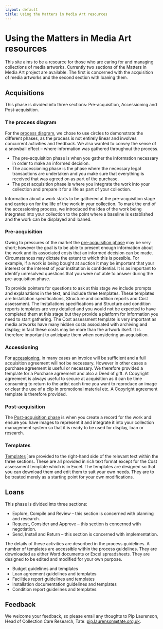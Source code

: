 ```yaml
---
layout: default
title: Using the Matters in Media Art resources
---
```


# Using the Matters in Media Art resources

This site aims to be a resource for those who are caring for and managing collections of media artworks. Currently two sections of the Matters in Media Art project are available. The first is concerned with the acquisition of media artworks and the second section with loaning them.

## Acquisitions

This phase is divided into three sections: Pre-acquisition, Accessioning and Post-acquisition.

### The process diagram
For the [process diagram](http://www.tate.org.uk/about/projects/matters-media-art/acquisitions/process-diagram), we chose to use circles to demonstrate the different phases, as the process is not entirely linear and involves concurrent activities and feedback. We also wanted to convey the sense of a snowball effect – where information was gathered throughout the process.

* The pre-acquisition phase is when you gather the information necessary in order to make an informed decision.
* The accessioning phase is the phase where the necessary legal transactions are undertaken and you make sure that everything is received that was agreed on as part of the purchase.
* The post acquisition phase is where you integrate the work into your collection and prepare it for a life as part of your collection.

Information about a work starts to be gathered at the pre-acquisition stage and carries on for the life of the work in your collection. To mark the end of the accessioning process, we introduced the idea of the work being integrated into your collection to the point where a baseline is established and the work can be displayed and loaned.

### Pre-acquisition
Owing to pressures of the market the [pre-acquisition phase](http://www.tate.org.uk/about/projects/matters-media-art/acquisitions/pre-acquisitions) may be very short; however the goal is to be able to present enough information about the work and its associated costs that an informed decision can be made. Circumstances may dictate the extent to which this is possible. For example, if a work is being bought at auction it may be important that your interest or the interest of your institution is confidential. It is as important to identify unresolved questions that you were not able to answer during the pre-acquisition phase.

To provide pointers for questions to ask at this stage we include prompts and explanations in the text, and include three templates. These templates are Installation specifications, Structure and condition reports and Cost assessment. The Installations specifications and Structure and condition reports templates are very detailed and you would not be expected to have completed them at this stage but they provide a platform for information you need to start gathering. The Cost assessment template is very important as media artworks have many hidden costs associated with archiving and display; in fact these costs may be more than the artwork itself. It is therefore important to anticipate them when considering an acquisition.

### Accessioning
For [accessioning](http://www.tate.org.uk/about/projects/matters-media-art/acquisitions/accessioning), in many cases an invoice will be sufficient and a full acquisition agreement will not be necessary. However in other cases a purchase agreement is useful or necessary. We therefore provided a template for a Purchase agreement and also a Deed of gift. A Copyright agreement is always useful to secure at acquisition as it can be time consuming to return to the artist each time you want to reproduce an image or clear the use of a clip in promotional material etc. A Copyright agreement template is therefore provided.

### Post-acquisition
The [Post-acquisition phase](http://www.tate.org.uk/about/projects/matters-media-art/acquisitions/post-acquisitions) is when you create a record for the work and ensure you have images to represent it and integrate it into your collection management system so that it is ready to be used for display, loan or research.

### Templates
[Templates](http://www.tate.org.uk/about/projects/matters-media-art/templates-acquisitions) ]are provided to the right-hand side of the relevant text within the three sections. These are all provided in rich text format except for the Cost assessment template which is in Excel. The templates are designed so that you can download them and edit them to suit your own needs. They are to be treated merely as a starting point for your own modifications.

## Loans
This phase is divided into three sections:

* Explore, Compile and Review – this section is concerned with planning and research.
* Request, Consider and Approve – this section is concerned with negotiation.
* Send, Install and Return – this section is concerned with implementation.

The details of these activities are described in the process guidelines. A number of templates are accessible within the process guidelines. They are downloaded as either Word documents or Excel spreadsheets. They are designed to be edited and modified for your own purpose.

* Budget guidelines and templates
* Loan agreement guidelines and templates
* Facilities report guidelines and templates
* Installation documentation guidelines and templates
* Condition report guidelines and templates

## Feedback

We welcome your feedback, so please email any thoughts to Pip Laurenson, Head of Collection Care Research, Tate: pip.laurenson@tate.org.uk.
